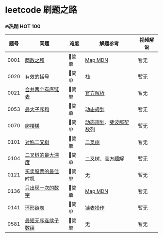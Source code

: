 # leetcode 刷题之路

### 🔥热题 HOT 100

| 题号 | 问题 | 难度 | 解题参考 | 视频解说 |
| --- | --- | --- | --- | --- |
| 0001 | [两数之和](./solutions/0001.两数之和.md) | 🚙简单 | [Map MDN](https://developer.mozilla.org/zh-CN/docs/Web/JavaScript/Reference/Global_Objects/Map) | 暂无 |
| 0020 | [有效的括号](./solutions/0020.有效的括号.md) | 🚙简单 | [栈](https://juejin.im/post/5b2323896fb9a00e8f795e5b) | 暂无 |
| 0021 | [合并两个有序链表](./solutions/0021.合并两个有序链表.md) | 🚙简单 | [官方解析](https://leetcode-cn.com/problems/merge-two-sorted-lists/solution/he-bing-liang-ge-you-xu-lian-biao-by-leetcode/) | 暂无 |
| 0053 | [最大子序和](./solutions/0053.最大子序和.md) | 🚙简单 | [动态规划](https://www.zhihu.com/question/39948290) | 暂无 |
| 0070 | [爬楼梯](./solutions/0070.爬楼梯.md) | 🚙简单 | [动态规划](https://www.zhihu.com/question/39948290)、[斐波那契数列](https://www.mathsisfun.com/numbers/fibonacci-sequence.html) | 暂无 |
| 0101 | [对称二叉树](./solutions/0101.对称二叉树.md) | 🚙简单 | [二叉树](https://blog.csdn.net/yummy_go/article/details/78257682) | 暂无 |
| 0104 | [二叉树的最大深度](./solutions/0104.二叉树的最大深度.md) | 🚙简单 | [二叉树](https://blog.csdn.net/yummy_go/article/details/78257682)、[官方题解](https://leetcode-cn.com/problems/maximum-depth-of-binary-tree/solution/er-cha-shu-de-zui-da-shen-du-by-leetcode/) | 暂无 |
| 0121 | [买卖股票的最佳时机](./solutions/0121.买卖股票的最佳时机.md) | 🚙简单 | 无 | 暂无 |
| 0136 | [只出现一次的数字](./solutions/0136.只出现一次的数字.md) | 🚙简单 | [Map MDN](https://developer.mozilla.org/zh-CN/docs/Web/JavaScript/Reference/Global_Objects/Map)  | 暂无 |
| 0141 | [环形链表](./solutions/0141.环形链表.md) | 🚙简单 | [链表操作](https://github.com/Reaper622/DataStructure-Algorithm-TS/blob/master/docs/ds/LinkList.md)  | 暂无 |
| 0581 | [最短无序连续子数组](./solutions/0581.最短无序连续子数组.md) | 🚙简单 | 无 | 暂无 |

